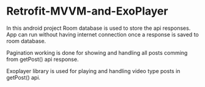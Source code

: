# Retrofit-MVVM-and-ExoPlayer

In this android project Room database is used to store the api responses. App can run without having internet connection once a response is saved to room database.

Pagination working is done for showing and handling all posts comming from getPost() api response.

Exoplayer library is used for playing and handling video type posts in getPost() api.

